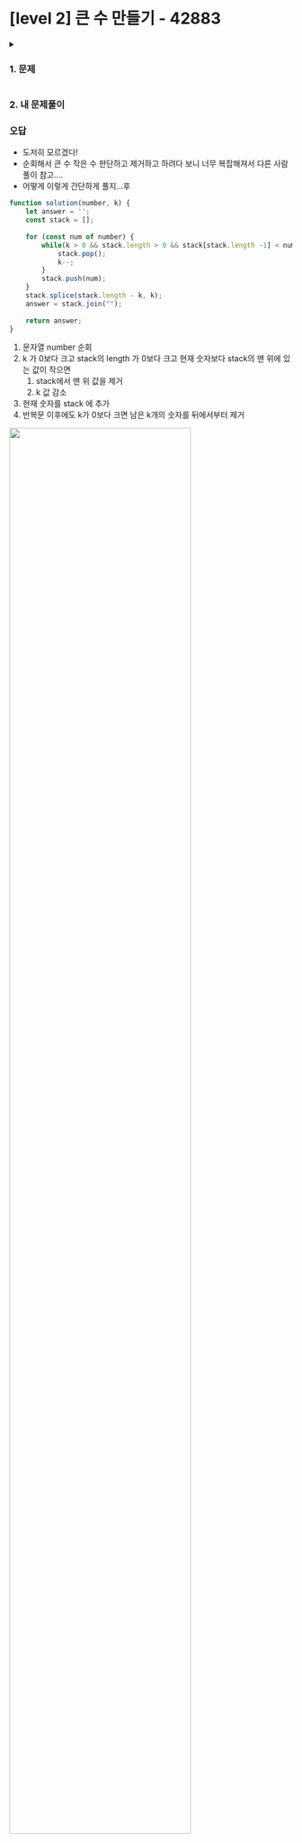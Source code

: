 # [level 2] 큰 수 만들기 - 42883 
<details>
<summary><h3>1. 문제</h3></summary>
<div markdown="1">
        
[문제 링크](https://school.programmers.co.kr/learn/courses/30/lessons/42883) 

### 성능 요약

메모리: 53.6 MB, 시간: 58.11 ms

### 구분

코딩테스트 연습 > 탐욕법（Greedy）

### 채점결과

정확성: 100.0<br/>합계: 100.0 / 100.0

### 제출 일자

2025년 04월 12일 14:42:03

### 문제 설명

<p>어떤 숫자에서 k개의 수를 제거했을 때 얻을 수 있는 가장 큰 숫자를 구하려 합니다.</p>

<p>예를 들어, 숫자 1924에서 수 두 개를 제거하면 [19, 12, 14, 92, 94, 24] 를 만들 수 있습니다. 이 중 가장 큰 숫자는 94 입니다.</p>

<p>문자열 형식으로 숫자 number와 제거할 수의 개수 k가 solution 함수의 매개변수로 주어집니다. number에서 k 개의 수를 제거했을 때 만들 수 있는 수 중 가장 큰 숫자를 문자열 형태로 return 하도록 solution 함수를 완성하세요.</p>

<h5>제한 조건</h5>

<ul>
<li>number는 2자리 이상, 1,000,000자리 이하인 숫자입니다.</li>
<li>k는 1 이상 <code>number의 자릿수</code> 미만인 자연수입니다.</li>
</ul>

<h5>입출력 예</h5>
<table class="table">
        <thead><tr>
<th>number</th>
<th>k</th>
<th>return</th>
</tr>
</thead>
        <tbody><tr>
<td>"1924"</td>
<td>2</td>
<td>"94"</td>
</tr>
<tr>
<td>"1231234"</td>
<td>3</td>
<td>"3234"</td>
</tr>
<tr>
<td>"4177252841"</td>
<td>4</td>
<td>"775841"</td>
</tr>
</tbody>
      </table>

> 출처: 프로그래머스 코딩 테스트 연습, https://school.programmers.co.kr/learn/challenges

</div>
</details>

### 2. 내 문제풀이
### 오답

- 도저히 모르겠다!
- 순회해서 큰 수 작은 수 판단하고 제거하고 하려다 보니 너무 복잡해져서 다른 사람 풀이 참고….
- 어떻게 이렇게 간단하게 풀지...후

```jsx
function solution(number, k) {
    let answer = '';
    const stack = [];
    
    for (const num of number) {
        while(k > 0 && stack.length > 0 && stack[stack.length -1] < num) {
            stack.pop();
            k--;
        }
        stack.push(num);
    }
    stack.splice(stack.length - k, k);
    answer = stack.join("");
    
    return answer;
} 
```

1. 문자열 number 순회
2. k 가 0보다 크고 stack의 length 가 0보다 크고 현재 숫자보다 stack의 맨 위에 있는 값이 작으면
    1. stack에서 맨 위 값을 제거
    2. k 값 감소
3. 현재 숫자를 stack 에 추가
4. 반복문 이후에도 k가 0보다 크면 남은 k개의 숫자를 뒤에서부터 제거

<img src="https://github.com/user-attachments/assets/336b2007-6b02-46fc-8f9e-09dc9edc7f08" width="80%">
